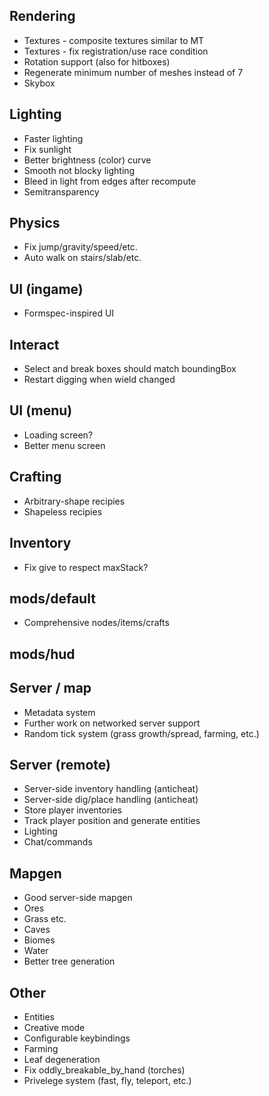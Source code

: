## Rendering

* Textures - composite textures similar to MT
* Textures - fix registration/use race condition
* Rotation support (also for hitboxes)
* Regenerate minimum number of meshes instead of 7
* Skybox


## Lighting

* Faster lighting
* Fix sunlight
* Better brightness (color) curve
* Smooth not blocky lighting
* Bleed in light from edges after recompute
* Semitransparency


## Physics

* Fix jump/gravity/speed/etc.
* Auto walk on stairs/slab/etc.


## UI (ingame)

* Formspec-inspired UI


## Interact

* Select and break boxes should match boundingBox
* Restart digging when wield changed


## UI (menu)

* Loading screen?
* Better menu screen


## Crafting

* Arbitrary-shape recipies
* Shapeless recipies


## Inventory

* Fix give to respect maxStack?


## mods/default

* Comprehensive nodes/items/crafts


## mods/hud


## Server / map

* Metadata system
* Further work on networked server support
* Random tick system (grass growth/spread, farming, etc.)


## Server (remote)

* Server-side inventory handling (anticheat)
* Server-side dig/place handling (anticheat)
* Store player inventories
* Track player position and generate entities
* Lighting
* Chat/commands


## Mapgen

* Good server-side mapgen
* Ores
* Grass etc.
* Caves
* Biomes
* Water
* Better tree generation


## Other

* Entities
* Creative mode
* Configurable keybindings
* Farming
* Leaf degeneration
* Fix oddly_breakable_by_hand (torches)
* Privelege system (fast, fly, teleport, etc.)
